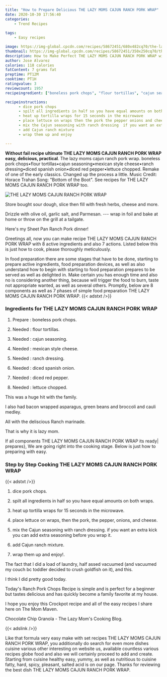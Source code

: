```yaml
---
title: "How to Prepare Delicious THE LAZY MOMS CAJUN RANCH PORK WRAP"
date: 2020-10-30 17:56:40
categories:
    - Trend Recipes
    
tags:
    - Easy recipes

image: https://img-global.cpcdn.com/recipes/58672451/680x482cq70/the-lazy-moms-cajun-ranch-pork-wrap-recipe-main-photo.jpg
thumbnail: https://img-global.cpcdn.com/recipes/58672451/350x250cq70/the-lazy-moms-cajun-ranch-pork-wrap-recipe-main-photo.jpg
description: How to Make Perfect THE LAZY MOMS CAJUN RANCH PORK WRAP with 8 ingredients and 7 stages of easy cooking.
author: Jose Alvarez
calories: 118 calories
fatContent: 7 grams fat
preptime: PT12M
cooktime: PT1H
ratingvalue: 3
reviewcount: 1957
recipeingredient: ["boneless pork chops", "flour tortillas", "cajun seasoning", "mexican style cheese", "ranch dressing", "diced spanish onion", "diced red pepper", "lettuce chopped"]

recipeinstructions: 
      - dice pork chops 
      - spilt all ingredients in half so you have equal amounts on both wraps 
      - heat up tortilla wraps for 15 seconds in the microwave 
      - place lettuce on wraps then the pork the pepper onions and cheese 
      - mix the Cajun seasoning with ranch dressing  if you want an extra kick you can add extra seasoning before you wrap it 
      - add Cajun ranch mixture 
      - wrap them up and enjoy

---
```




**Without fail recipe ultimate THE LAZY MOMS CAJUN RANCH PORK WRAP easy, delicious, practical**. The lazy moms cajun ranch pork wrap. boneless pork chops•flour tortillas•cajun seasoning•mexican style cheese•ranch dressing•diced spanish onion•diced red pepper•lettuce chopped. Remake of one of the early classics. Changed up the process a little. Music Credit: Horace Trahan Song: &#34;Bottom of the Boot&#34;. See recipes for THE LAZY MOMS CAJUN RANCH PORK WRAP too.


![THE LAZY MOMS CAJUN RANCH PORK WRAP](https://img-global.cpcdn.com/recipes/58672451/680x482cq70/the-lazy-moms-cajun-ranch-pork-wrap-recipe-main-photo.jpg "THE LAZY MOMS CAJUN RANCH PORK WRAP")



Store bought sour dough, slice then fill with fresh herbs, cheese and more.

Drizzle with olive oil, garlic salt, and Parmesan. --- wrap in foil and bake at home or throw on the grill at a tailgate.

Here&#39;s my Sheet Pan Ranch Pork dinner!


Greetings all, now you can make recipe THE LAZY MOMS CAJUN RANCH PORK WRAP with 8 active ingredients and also 7 actions. Listed below this is just how to cook, please thoroughly meticulously.

In food preparation there are some stages that have to be done, starting to prepare active ingredients, food preparation devices, as well as also understand how to begin with starting to food preparation prepares to be served as well as delighted in. Make certain you has enough time and also no is considering another thing, because will trigger the food to burn, taste not appropriate wanted, as well as several others. Promptly, below are 8 components as well as 7 phases of simple food preparation THE LAZY MOMS CAJUN RANCH PORK WRAP.
{{< adstxt />}}

### Ingredients for THE LAZY MOMS CAJUN RANCH PORK WRAP


1. Prepare  : boneless pork chops.

1. Needed  : flour tortillas.

1. Needed  : cajun seasoning.

1. Needed  : mexican style cheese.

1. Needed  : ranch dressing.

1. Needed  : diced spanish onion.

1. Needed  : diced red pepper.

1. Needed  : lettuce chopped.


This was a huge hit with the family.

I also had bacon wrapped asparagus, green beans and broccoli and cauli medley.

All with the deliscious Ranch marinade.

That is why it is lazy mom.


If all components THE LAZY MOMS CAJUN RANCH PORK WRAP its ready| prepares}, We are going right into the cooking stage. Below is just how to preparing with easy.

### Step by Step Cooking THE LAZY MOMS CAJUN RANCH PORK WRAP

{{< adstxt />}}


1. dice pork chops.



1. spilt all ingredients in half so you have equal amounts on both wraps.



1. heat up tortilla wraps for 15 seconds in the microwave.



1. place lettuce on wraps, then the pork, the pepper, onions, and cheese.



1. mix the Cajun seasoning with ranch dressing.  if you want an extra kick you can add extra seasoning before you wrap it.



1. add Cajun ranch mixture.



1. wrap them up and enjoy!.




The fact that I did a load of laundry, half assed vacuumed (and vacuumed my couch bc toddler decided to crush goldfish on it), and this.

I think I did pretty good today.

Today&#39;s Ranch Pork Chops Recipe is simple and is perfect for a beginner but tastes delicious and has quickly become a family favorite at my house.

I hope you enjoy this Crockpot recipe and all of the easy recipes I share here on The Mom Maven.

Chocolate Chip Granola - The Lazy Mom&#39;s Cooking Blog.


{{< adslink />}}

Like that formula very easy make with set recipes THE LAZY MOMS CAJUN RANCH PORK WRAP, you additionally do search for even more dishes cuisine various other interesting on website us, available countless various recipes globe food and also we will certainly proceed to add and create. Starting from cuisine healthy easy, yummy, as well as nutritious to cuisine fatty, hard, spicy, pleasant, salted acid is on our page. Thanks for reviewing the best dish THE LAZY MOMS CAJUN RANCH PORK WRAP.
